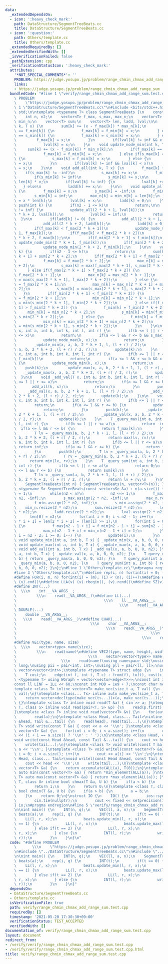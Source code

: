 ```yaml
---
data:
  _extendedDependsOn:
  - icon: ':heavy_check_mark:'
    path: DataStructure/SegmentTreeBeats.cc
    title: DataStructure/SegmentTreeBeats.cc
  - icon: ':question:'
    path: Others/template.cc
    title: Others/template.cc
  _extendedRequiredBy: []
  _extendedVerifiedWith: []
  _isVerificationFailed: false
  _pathExtension: cpp
  _verificationStatusIcon: ':heavy_check_mark:'
  attributes:
    '*NOT_SPECIAL_COMMENTS*': ''
    PROBLEM: https://judge.yosupo.jp/problem/range_chmin_chmax_add_range_sum
    links:
    - https://judge.yosupo.jp/problem/range_chmin_chmax_add_range_sum
  bundledCode: "#line 1 \"verify/range_chmin_chmax_add_range_sum.test.cpp\"\n#define\
    \ PROBLEM                                                                \\\n\
    \    \"https://judge.yosupo.jp/problem/range_chmin_chmax_add_range_sum\"\n#line\
    \ 1 \"DataStructure/SegmentTreeBeats.cc\"\n#include <bits/stdc++.h>\nusing namespace\
    \ std;\n\ntemplate <typename T> class SegmentTreeBeats {\n    const T inf = numeric_limits<T>::max();\n\
    \    int n, n2;\n    vector<T> f_max, s_max, max_n;\n    vector<T> f_min, s_min,\
    \ min_n;\n    vector<T> sum;\n    vector<T> len, ladd, lval;\n\n    void update_node_max(int\
    \ k, T x) {\n        sum[k] += (x - f_max[k]) * max_n[k];\n        if(f_max[k]\
    \ == f_min[k]) {\n            f_max[k] = f_min[k] = x;\n        } else if(f_max[k]\
    \ == s_min[k]) {\n            f_max[k] = s_min[k] = x;\n        } else {\n   \
    \         f_max[k] = x;\n        }\n        if(lval[k] != inf && x < lval[k])\n\
    \            lval[k] = x;\n    }\n    void update_node_min(int k, T x) {\n   \
    \     sum[k] += (x - f_min[k]) * min_n[k];\n        if(f_max[k] == f_min[k]) {\n\
    \            f_max[k] = f_min[k] = x;\n        } else if(s_max[k] == f_min[k])\
    \ {\n            s_max[k] = f_min[k] = x;\n        } else {\n            f_min[k]\
    \ = x;\n        }\n        if(lval[k] != inf && lval[k] < x)\n            lval[k]\
    \ = x;\n    }\n\n    void add_all(int k, T x) {\n        f_max[k] += x;\n    \
    \    if(s_max[k] != -inf)\n            s_max[k] += x;\n        f_min[k] += x;\n\
    \        if(s_min[k] != inf)\n            s_min[k] += x;\n\n        sum[k] +=\
    \ len[k] * x;\n        if(lval[k] != inf) {\n            lval[k] += x;\n     \
    \   } else\n            ladd[k] += x;\n    }\n\n    void update_all(int k, T x)\
    \ {\n        f_max[k] = x;\n        s_max[k] = -inf;\n        f_min[k] = x;\n\
    \        s_min[k] = inf;\n        max_n[k] = min_n[k] = len[k];\n        sum[k]\
    \ = x * len[k];\n        lval[k] = x;\n        ladd[k] = 0;\n    }\n\n    void\
    \ push(int k) {\n        if(n2 - 1 <= k)\n            return;\n\n        if(lval[k]\
    \ != inf) {\n            update_all(2 * k + 1, lval[k]);\n            update_all(2\
    \ * k + 2, lval[k]);\n            lval[k] = inf;\n            return;\n      \
    \  }\n\n        if(ladd[k] != 0) {\n            add_all(2 * k + 1, ladd[k]);\n\
    \            add_all(2 * k + 2, ladd[k]);\n            ladd[k] = 0;\n        }\n\
    \        if(f_max[k] < f_max[2 * k + 1])\n            update_node_max(2 * k +\
    \ 1, f_max[k]);\n        if(f_max[k] < f_max[2 * k + 2])\n            update_node_max(2\
    \ * k + 2, f_max[k]);\n\n        if(f_min[2 * k + 1] < f_min[k])\n           \
    \ update_node_min(2 * k + 1, f_min[k]);\n        if(f_min[2 * k + 2] < f_min[k])\n\
    \            update_node_min(2 * k + 2, f_min[k]);\n    }\n\n    void update(int\
    \ k) {\n        if(n2 - 1 <= k)\n            return;\n        sum[k] = sum[2 *\
    \ k + 1] + sum[2 * k + 2];\n        if(f_max[2 * k + 1] < f_max[2 * k + 2]) {\n\
    \            f_max[k] = f_max[2 * k + 2];\n            max_n[k] = max_n[2 * k\
    \ + 2];\n            s_max[k] = max(f_max[2 * k + 1], s_max[2 * k + 2]);\n   \
    \     } else if(f_max[2 * k + 1] > f_max[2 * k + 2]) {\n            f_max[k] =\
    \ f_max[2 * k + 1];\n            max_n[k] = max_n[2 * k + 1];\n            s_max[k]\
    \ = max(s_max[2 * k + 1], f_max[2 * k + 2]);\n        } else {\n            f_max[k]\
    \ = f_max[2 * k + 1];\n            max_n[k] = max_n[2 * k + 1] + max_n[2 * k +\
    \ 2];\n            s_max[k] = max(s_max[2 * k + 1], s_max[2 * k + 2]);\n     \
    \   }\n        if(f_min[2 * k + 1] < f_min[2 * k + 2]) {\n            f_min[k]\
    \ = f_min[2 * k + 1];\n            min_n[k] = min_n[2 * k + 1];\n            s_min[k]\
    \ = min(s_min[2 * k + 1], f_min[2 * k + 2]);\n        } else if(f_min[2 * k +\
    \ 1] > f_min[2 * k + 2]) {\n            f_min[k] = f_min[2 * k + 2];\n       \
    \     min_n[k] = min_n[2 * k + 2];\n            s_min[k] = min(f_min[2 * k + 1],\
    \ s_min[2 * k + 2]);\n        } else {\n            f_min[k] = f_min[2 * k + 1];\n\
    \            min_n[k] = min_n[2 * k + 1] + min_n[2 * k + 2];\n            s_min[k]\
    \ = min(s_min[2 * k + 1], s_min[2 * k + 2]);\n        }\n    }\n\n    void _update_min(T\
    \ x, int a, int b, int k, int l, int r) {\n        if(b <= l || r <= a || f_max[k]\
    \ <= x)\n            return;\n        if(a <= l && r <= b && s_max[k] < x) {\n\
    \            update_node_max(k, x);\n            return;\n        }\n        push(k);\n\
    \        _update_min(x, a, b, 2 * k + 1, l, (l + r) / 2);\n        _update_min(x,\
    \ a, b, 2 * k + 2, (l + r) / 2, r);\n        update(k);\n    }\n    void _update_max(T\
    \ x, int a, int b, int k, int l, int r) {\n        if(b <= l || r <= a || x <=\
    \ f_min[k])\n            return;\n        if(a <= l && r <= b && x < s_min[k])\
    \ {\n            update_node_min(k, x);\n            return;\n        }\n    \
    \    push(k);\n        _update_max(x, a, b, 2 * k + 1, l, (l + r) / 2);\n    \
    \    _update_max(x, a, b, 2 * k + 2, (l + r) / 2, r);\n        update(k);\n  \
    \  }\n\n    void _add_val(T x, int a, int b, int k, int l, int r) {\n        if(b\
    \ <= l || r <= a)\n            return;\n        if(a <= l && r <= b) {\n     \
    \       add_all(k, x);\n            return;\n        }\n        push(k);\n   \
    \     _add_val(x, a, b, 2 * k + 1, l, (l + r) / 2);\n        _add_val(x, a, b,\
    \ 2 * k + 2, (l + r) / 2, r);\n        update(k);\n    }\n\n    void _update_val(T\
    \ x, int a, int b, int k, int l, int r) {\n        if(b <= l || r <= a)\n    \
    \        return;\n        if(a <= l && r <= b) {\n            update_all(k, x);\n\
    \            return;\n        }\n        push(k);\n        _update_val(x, a, b,\
    \ 2 * k + 1, l, (l + r) / 2);\n        _update_val(x, a, b, 2 * k + 2, (l + r)\
    \ / 2, r);\n        update(k);\n    }\n    T _query_max(int a, int b, int k, int\
    \ l, int r) {\n        if(b <= l || r <= a)\n            return -inf;\n      \
    \  if(a <= l && r <= b) {\n            return f_max[k];\n        }\n        push(k);\n\
    \        T lv = _query_max(a, b, 2 * k + 1, l, (l + r) / 2);\n        T rv = _query_max(a,\
    \ b, 2 * k + 2, (l + r) / 2, r);\n        return max(lv, rv);\n    }\n    T _query_min(int\
    \ a, int b, int k, int l, int r) {\n        if(b <= l || r <= a)\n           \
    \ return inf;\n        if(a <= l && r <= b) {\n            return f_min[k];\n\
    \        }\n        push(k);\n        T lv = _query_min(a, b, 2 * k + 1, l, (l\
    \ + r) / 2);\n        T rv = _query_min(a, b, 2 * k + 2, (l + r) / 2, r);\n  \
    \      return min(lv, rv);\n    }\n    T _query_sum(int a, int b, int k, int l,\
    \ int r) {\n        if(b <= l || r <= a)\n            return 0;\n        if(a\
    \ <= l && r <= b) {\n            return sum[k];\n        }\n        push(k);\n\
    \        T lv = _query_sum(a, b, 2 * k + 1, l, (l + r) / 2);\n        T rv = _query_sum(a,\
    \ b, 2 * k + 2, (l + r) / 2, r);\n        return lv + rv;\n    }\n\n  public:\n\
    \    SegmentTreeBeats(int n) { SegmentTreeBeats(n, vector<T>(n)); }\n    template\
    \ <typename S> SegmentTreeBeats(const vector<S> &a) : n(a.size()) {\n        n2\
    \ = 1;\n        while(n2 < n)\n            n2 <<= 1;\n        f_max.assign(2 *\
    \ n2, -inf);\n        s_max.assign(2 * n2, -inf);\n        max_n.resize(2 * n2);\n\
    \        f_min.assign(2 * n2, inf);\n        s_min.assign(2 * n2, inf);\n    \
    \    min_n.resize(2 * n2);\n        sum.resize(2 * n2);\n        len.resize(2\
    \ * n2);\n        ladd.resize(2 * n2);\n        lval.assign(2 * n2, inf);\n  \
    \      len[0] = n2;\n        for(int i = 0; i < n2 - 1; i++)\n            len[2\
    \ * i + 1] = len[2 * i + 2] = (len[i] >> 1);\n        for(int i = 0; i < n; i++)\
    \ {\n            f_max[n2 - 1 + i] = f_min[n2 - 1 + i] = sum[n2 - 1 + i] = a[i];\n\
    \            max_n[n2 - 1 + i] = min_n[n2 - 1 + i] = 1;\n        }\n        for(int\
    \ i = n2 - 2; i >= 0; i--) {\n            update(i);\n        }\n    }\n\n   \
    \ void update_min(int a, int b, T x) { _update_min(x, a, b, 0, 0, n2); }\n   \
    \ void update_max(int a, int b, T x) { _update_max(x, a, b, 0, 0, n2); }\n   \
    \ void add_val(int a, int b, T x) { _add_val(x, a, b, 0, 0, n2); }\n    void update_val(int\
    \ a, int b, T x) { _update_val(x, a, b, 0, 0, n2); }\n    T query_max(int a, int\
    \ b) { return _query_max(a, b, 0, 0, n2); }\n    T query_min(int a, int b) { return\
    \ _query_min(a, b, 0, 0, n2); }\n    T query_sum(int a, int b) { return _query_sum(a,\
    \ b, 0, 0, n2); }\n};\n#line 1 \"Others/template.cc\"\n#pragma region Macros\n\
    #line 3 \"Others/template.cc\"\n#define rep(i, n) for(int(i) = 0; (i) < (n); (i)++)\n\
    #define FOR(i, m, n) for(int(i) = (m); (i) < (n); (i)++)\n#define ALL(v) (v).begin(),\
    \ (v).end()\n#define LLA(v) (v).rbegin(), (v).rend()\n#define SZ(v) (int)(v).size()\n\
    #define INT(...)                                                             \
    \  \\\n    int __VA_ARGS__;                                                  \
    \         \\\n    read(__VA_ARGS__)\n#define LL(...)                         \
    \                                       \\\n    ll __VA_ARGS__;              \
    \                                              \\\n    read(__VA_ARGS__)\n#define\
    \ DOUBLE(...)                                                            \\\n\
    \    double __VA_ARGS__;                                                     \
    \   \\\n    read(__VA_ARGS__)\n#define CHAR(...)                             \
    \                                 \\\n    char __VA_ARGS__;                  \
    \                                        \\\n    read(__VA_ARGS__)\n#define STRING(...)\
    \                                                            \\\n    string __VA_ARGS__;\
    \                                                        \\\n    read(__VA_ARGS__)\n\
    #define VEC(type, name, size)                                                \
    \  \\\n    vector<type> name(size);                                          \
    \         \\\n    read(name)\n#define VEC2(type, name, height, width)        \
    \                                \\\n    vector<vector<type>> name(height, vector<type>(width));\
    \                    \\\n    read(name)\nusing namespace std;\nusing ll = long\
    \ long;\nusing pii = pair<int, int>;\nusing pll = pair<ll, ll>;\nusing Graph =\
    \ vector<vector<int>>;\ntemplate <typename T> struct edge {\n    int from, to;\n\
    \    T cost;\n    edge(int f, int t, T c) : from(f), to(t), cost(c) {}\n};\ntemplate\
    \ <typename T> using WGraph = vector<vector<edge<T>>>;\nconst int INF = 1 << 30;\n\
    const ll LINF = 1LL << 60;\nconst int MOD = 1e9 + 7;\nconst char newl = '\\n';\n\
    template <class T> inline vector<T> make_vec(size_t a, T val) {\n    return vector<T>(a,\
    \ val);\n}\ntemplate <class... Ts> inline auto make_vec(size_t a, Ts... ts) {\n\
    \    return vector<decltype(make_vec(ts...))>(a, make_vec(ts...));\n}\nvoid read()\
    \ {}\ntemplate <class T> inline void read(T &a) { cin >> a; }\ntemplate <class\
    \ T, class S> inline void read(pair<T, S> &p) {\n    read(p.first), read(p.second);\n\
    }\ntemplate <class T> inline void read(vector<T> &v) {\n    for(auto &&a : v)\n\
    \        read(a);\n}\ntemplate <class Head, class... Tail>\ninline void read(Head\
    \ &head, Tail &...tail) {\n    read(head), read(tail...);\n}\ntemplate <class\
    \ T> void write(const T &a) { cout << a << '\\n'; }\ntemplate <class T> void write(const\
    \ vector<T> &a) {\n    for(int i = 0; i < a.size(); i++)\n        cout << a[i]\
    \ << (i + 1 == a.size() ? '\\n' : ' ');\n}\ntemplate <class Head, class... Tail>\n\
    void write(const Head &head, const Tail &...tail) {\n    cout << head << ' ';\n\
    \    write(tail...);\n}\ntemplate <class T> void writel(const T &a) { cout <<\
    \ a << '\\n'; }\ntemplate <class T> void writel(const vector<T> &a) {\n    for(int\
    \ i = 0; i < a.size(); i++)\n        cout << a[i] << '\\n';\n}\ntemplate <class\
    \ Head, class... Tail>\nvoid writel(const Head &head, const Tail &...tail) {\n\
    \    cout << head << '\\n';\n    write(tail...);\n}\ntemplate <class T> auto sum(const\
    \ vector<T> &a) {\n    return accumulate(ALL(a), T(0));\n}\ntemplate <class T>\
    \ auto min(const vector<T> &a) { return *min_element(ALL(a)); }\ntemplate <class\
    \ T> auto max(const vector<T> &a) { return *max_element(ALL(a)); }\ntemplate <class\
    \ T, class U> inline bool chmax(T &a, U b) {\n    if(a < b) {\n        a = b;\n\
    \        return 1;\n    }\n    return 0;\n}\ntemplate <class T, class U> inline\
    \ bool chmin(T &a, U b) {\n    if(a > b) {\n        a = b;\n        return 1;\n\
    \    }\n    return 0;\n}\nstruct IO {\n    IO() {\n        ios::sync_with_stdio(false);\n\
    \        cin.tie(nullptr);\n        cout << fixed << setprecision(10);\n    }\n\
    } io;\n#pragma endregion\n#line 5 \"verify/range_chmin_chmax_add_range_sum.test.cpp\"\
    \n\nint main() {\n    INT(n, q);\n    VEC(ll, a, n);\n    SegmentTreeBeats<ll>\
    \ beats(a);\n    rep(i, q) {\n        INT(t);\n        if(t == 0) {\n        \
    \    LL(l, r, x);\n            beats.update_min(l, r, x);\n        } else if(t\
    \ == 1) {\n            LL(l, r, x);\n            beats.update_max(l, r, x);\n\
    \        } else if(t == 2) {\n            LL(l, r, x);\n            beats.add_val(l,\
    \ r, x);\n        } else {\n            INT(l, r);\n            write(beats.query_sum(l,\
    \ r));\n        }\n    }\n}\n"
  code: "#define PROBLEM                                                         \
    \       \\\n    \"https://judge.yosupo.jp/problem/range_chmin_chmax_add_range_sum\"\
    \n#include \"../DataStructure/SegmentTreeBeats.cc\"\n#include \"../Others/template.cc\"\
    \n\nint main() {\n    INT(n, q);\n    VEC(ll, a, n);\n    SegmentTreeBeats<ll>\
    \ beats(a);\n    rep(i, q) {\n        INT(t);\n        if(t == 0) {\n        \
    \    LL(l, r, x);\n            beats.update_min(l, r, x);\n        } else if(t\
    \ == 1) {\n            LL(l, r, x);\n            beats.update_max(l, r, x);\n\
    \        } else if(t == 2) {\n            LL(l, r, x);\n            beats.add_val(l,\
    \ r, x);\n        } else {\n            INT(l, r);\n            write(beats.query_sum(l,\
    \ r));\n        }\n    }\n}"
  dependsOn:
  - DataStructure/SegmentTreeBeats.cc
  - Others/template.cc
  isVerificationFile: true
  path: verify/range_chmin_chmax_add_range_sum.test.cpp
  requiredBy: []
  timestamp: '2021-05-20 17:30:30+09:00'
  verificationStatus: TEST_ACCEPTED
  verifiedWith: []
documentation_of: verify/range_chmin_chmax_add_range_sum.test.cpp
layout: document
redirect_from:
- /verify/verify/range_chmin_chmax_add_range_sum.test.cpp
- /verify/verify/range_chmin_chmax_add_range_sum.test.cpp.html
title: verify/range_chmin_chmax_add_range_sum.test.cpp
---
```

